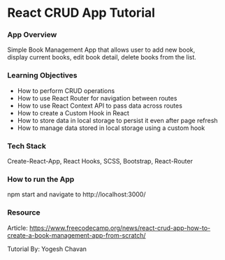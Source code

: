 # React CRUD App Tutorial

### App Overview

Simple Book Management App that allows user to add new book,
<br />
display current books, edit book detail, delete books from the list.

### Learning Objectives

- How to perform CRUD operations
- How to use React Router for navigation between routes
- How to use React Context API to pass data across routes
- How to create a Custom Hook in React
- How to store data in local storage to persist it even after page refresh
- How to manage data stored in local storage using a custom hook

### Tech Stack
Create-React-App, React Hooks, SCSS, Bootstrap, React-Router

### How to run the App
npm start and navigate to http://localhost:3000/

### Resource
Article:
https://www.freecodecamp.org/news/react-crud-app-how-to-create-a-book-management-app-from-scratch/

Tutorial By:
Yogesh Chavan

